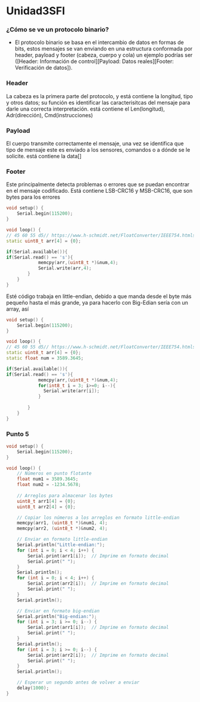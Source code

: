 # Unidad3SFI

### ¿Cómo se ve un protocolo binario?
- El protocolo binario se basa en el intercambio de datos en formas de bits, estos mensajes se van enviando en una estructura conformada por header, payload y footer (cabeza, cuerpo y cola)
  un ejemplo podrías ser  ([Header: Información de control][Payload: Datos reales][Footer: Verificación de datos]).
### Header
La cabeza es la primera parte del protocolo, y está contiene la longitud, tipo y otros datos; su función es identificar las caracterisitcas del mensaje para darle una correcta
interpretación.
está contiene el Len(longitud), Adr(dirección), Cmd(instrucciones)
### Payload
El cuerpo transmite correctamente el mensaje, una vez se identifica que tipo de mensaje este es enviado a los sensores, comandos o a dónde se le solicite.
está contiene la data[]
### Footer
Este principalmente detecta problemas o errores que se puedan encontrar en el mensaje codificado.
Está contiene LSB-CRC16 y MSB-CRC16, que son bytes para los errores

```C++
void setup() {
    Serial.begin(115200);
}

void loop() {
// 45 60 55 d5// https://www.h-schmidt.net/FloatConverter/IEEE754.htmlstatic float num = 3589.3645;
static uint8_t arr[4] = {0};

if(Serial.available()){
if(Serial.read() == 's'){
            memcpy(arr,(uint8_t *)&num,4);
            Serial.write(arr,4);
        }
    }
}
```
Esté código trabaja en little-endian, debido a que manda desde el byte más pequeño hasta el más grande, ya para hacerlo con Big-Edian sería con un array, así

```C++
void setup() {
    Serial.begin(115200);
}

void loop() {
// 45 60 55 d5// https://www.h-schmidt.net/FloatConverter/IEEE754.htmlstatic float num = 3589.3645;
static uint8_t arr[4] = {0};
static float num = 3589.3645;

if(Serial.available()){
if(Serial.read() == 's'){
            memcpy(arr,(uint8_t *)&num,4);
            for(int8_t i = 3; i>=0; i--){
              Serial.write(arr[i]);
            }
            
        }
    }
}
```

### Punto 5
```C++
void setup() {
    Serial.begin(115200);
}

void loop() {
    // Números en punto flotante
    float num1 = 3589.3645;
    float num2 = -1234.5678;
    
    // Arreglos para almacenar los bytes
    uint8_t arr1[4] = {0};
    uint8_t arr2[4] = {0};

    // Copiar los números a los arreglos en formato little-endian
    memcpy(arr1, (uint8_t *)&num1, 4);
    memcpy(arr2, (uint8_t *)&num2, 4);

    // Enviar en formato little-endian
    Serial.println("Little-endian:");
    for (int i = 0; i < 4; i++) {
        Serial.print(arr1[i]);  // Imprime en formato decimal
        Serial.print(" ");
    }
    Serial.println();
    for (int i = 0; i < 4; i++) {
        Serial.print(arr2[i]);  // Imprime en formato decimal
        Serial.print(" ");
    }
    Serial.println();

    // Enviar en formato big-endian
    Serial.println("Big-endian:");
    for (int i = 3; i >= 0; i--) {
        Serial.print(arr1[i]);  // Imprime en formato decimal
        Serial.print(" ");
    }
    Serial.println();
    for (int i = 3; i >= 0; i--) {
        Serial.print(arr2[i]);  // Imprime en formato decimal
        Serial.print(" ");
    }
    Serial.println();

    // Esperar un segundo antes de volver a enviar
    delay(1000);
}
```

